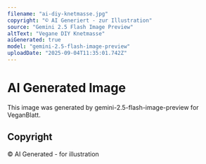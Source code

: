 ```yaml
---
filename: "ai-diy-knetmasse.jpg"
copyright: "© AI Generiert - zur Illustration"
source: "Gemini 2.5 Flash Image Preview"
altText: "Vegane DIY Knetmasse"
aiGenerated: true
model: "gemini-2.5-flash-image-preview"
uploadDate: "2025-09-04T11:35:01.742Z"
---
```


# AI Generated Image

This image was generated by gemini-2.5-flash-image-preview for VeganBlatt.

## Copyright
© AI Generated - for illustration
